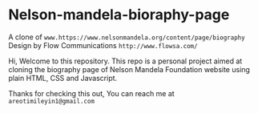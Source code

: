 # Nelson-mandela-bioraphy-page
A clone of `www.https://www.nelsonmandela.org/content/page/biography`
Design by Flow Communications `http://www.flowsa.com/`

Hi, Welcome to this repository.
This repo is a personal project aimed at cloning the biography page of Nelson Mandela Foundation website 
using plain HTML, CSS and Javascript.

Thanks for checking this out,
You can reach me at `areotimileyin1@gmail.com`
